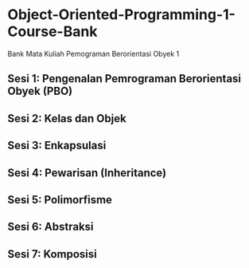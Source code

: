 # Object-Oriented-Programming-1-Course-Bank
Bank Mata Kuliah Pemograman Berorientasi Obyek 1

## Sesi 1: Pengenalan Pemrograman Berorientasi Obyek (PBO)

## Sesi 2: Kelas dan Objek

## Sesi 3: Enkapsulasi

## Sesi 4: Pewarisan (Inheritance)

## Sesi 5: Polimorfisme

## Sesi 6: Abstraksi

## Sesi 7: Komposisi